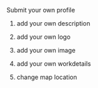 Submit your own profile

1. add your own description

2. add your own logo

3. add your own image

4. add your own workdetails

5. change map location
